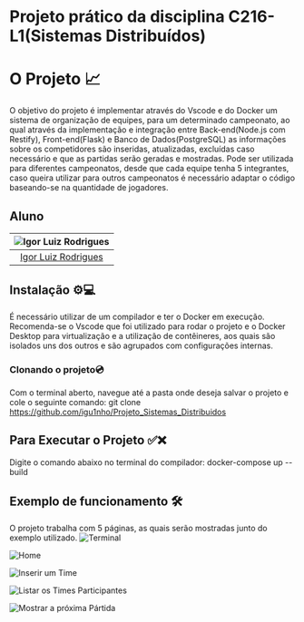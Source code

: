 # Projeto prático da disciplina C216-L1(Sistemas Distribuídos)

# O Projeto 📈
O objetivo do projeto é implementar através do Vscode e do Docker um sistema de organização de equipes, para um determinado campeonato, ao qual através da implementação e integração entre Back-end(Node.js com Restify), Front-end(Flask) e Banco de Dados(PostgreSQL) as informações sobre os competidores são inseridas, atualizadas, excluídas caso necessário e que as partidas serão geradas e mostradas. Pode ser utilizada para diferentes campeonatos, desde que cada equipe tenha 5 integrantes, caso queira utilizar para outros campeonatos é necessário adaptar o código baseando-se na quantidade de jogadores.

## Aluno
| ![Igor Luiz Rodrigues](https://avatars.githubusercontent.com/u/89806466?s=400&u=e8107d3d169b3775f289e49470b097b45d778d68&v=4) |
|:--:|
| [Igor Luiz Rodrigues](https://github.com/igu1nho) |


## Instalação ⚙💻
É necessário utilizar de um compilador e ter o Docker em execução. Recomenda-se o Vscode que foi utilizado para rodar o projeto e o Docker Desktop para virtualização e a utilização de contêineres, aos quais são isolados uns dos outros e são agrupados com configurações internas. 

### Clonando o projeto💿
Com o terminal aberto, navegue até a pasta onde deseja salvar o projeto e cole o seguinte comando:
git clone https://github.com/igu1nho/Projeto_Sistemas_Distribuidos

## Para Executar o Projeto ✅❌
Digite o comando abaixo no terminal do compilador:
docker-compose up --build



## Exemplo de funcionamento 🛠️
O projeto trabalha com 5 páginas, as quais serão mostradas junto do exemplo utilizado.
![Terminal](https://drive.google.com/file/d/1poqtMq539Rb7m1ZUGPmzw6ZLwGwdvEIi/view?usp=drive_link)

![Home](https://drive.google.com/file/d/1WO8R1y29MWJ6-Keh5WdFrwjZG3hMciBg/view?usp=drive_link)

![Inserir um Time](https://drive.google.com/file/d/14xPtpkgszC5c9K7KXSkXJzP-FjsfGDRX/view?usp=drive_link)

![Listar os Times Participantes](https://drive.google.com/file/d/1ZG4xWEJ2fsTNVQSQBjMfCthfsf1B1Y4r/view?usp=drive_link)

![Mostrar a próxima Pártida](https://drive.google.com/file/d/1D7UukLmr4S236ggThQR1TUGiNg3FiQKr/view?usp=drive_link)
